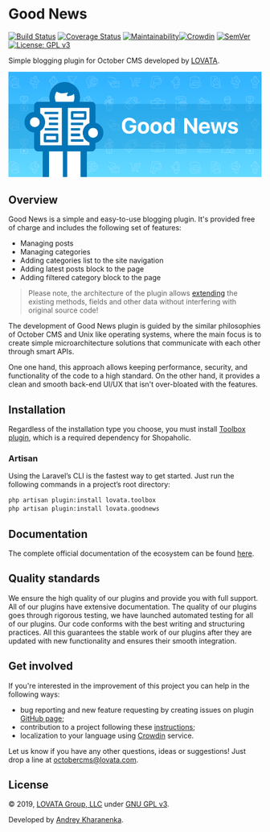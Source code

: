 # Good News

[![Build Status](https://travis-ci.org/lovata/oc-good-news-plugin.svg?branch=master)](https://travis-ci.org/lovata/oc-good-news-plugin)
[![Coverage Status](https://coveralls.io/repos/github/lovata/oc-good-news-plugin/badge.svg?branch=master)](https://coveralls.io/github/lovata/oc-good-news-plugin?branch=master)
[![Maintainability](https://api.codeclimate.com/v1/badges/e0d44449f4ea93a1da01/maintainability)](https://codeclimate.com/github/lovata/oc-good-news-plugin/maintainability)[![Crowdin](https://d322cqt584bo4o.cloudfront.net/good-news-for-october-cms/localized.svg)](https://crowdin.com/project/good-news-for-october-cms)
[![SemVer](http://img.shields.io/SemVer/2.0.0.png)](http://semver.org/spec/v2.0.0.html)
[![License: GPL v3](https://img.shields.io/badge/License-GPL%20v3-blue.svg)](https://www.gnu.org/licenses/gpl-3.0)

Simple blogging plugin for October CMS developed by [LOVATA](https://lovata.com).

![Good News Banner](assets/images/good-news-banner.png)

## Overview

Good News is a simple and easy-to-use blogging plugin. It's provided free of charge and includes the following set of features:

* Managing posts
* Managing categories
* Adding categories list to the site navigation
* Adding latest posts block to the page
* Adding filtered category block to the page

> Please note, the architecture of the plugin allows [extending](https://octobercms.com/docs/plugin/extending) the existing methods, fields and other data without interfering with original source code!

The development of Good News plugin is guided by the similar philosophies of October CMS and Unix like operating systems, where the main focus is to create simple microarchitecture solutions that communicate with each other through smart APIs.

One one hand, this approach allows keeping performance, security, and functionality of the code to a high standard. On the other hand, it provides a clean and smooth back-end UI/UX that isn't over-bloated with the features.

## Installation

Regardless of the installation type you choose, you must install [Toolbox plugin](https://octobercms.com/plugin/lovata-toolbox), which is a required dependency for Shopaholic.

### Artisan

Using the Laravel’s CLI is the fastest way to get started. Just run the following commands in a project’s root directory:

```bash
php artisan plugin:install lovata.toolbox
php artisan plugin:install lovata.goodnews
```

## Documentation

The complete official documentation of the ecosystem can be found [here](https://github.com/lovata/oc-good-news-plugin/wiki).

## Quality standards

We ensure the high quality of our plugins and provide you with full support. All of our plugins have extensive documentation. The quality of our plugins goes through rigorous testing, we have launched automated testing for all of our plugins. Our code conforms with the best writing and structuring practices.  All this guarantees the stable work of our plugins after they are updated with new functionality and ensures their smooth integration.

## Get involved

If you're interested in the improvement of this project you can help in the following ways:
* bug reporting and new feature requesting by creating issues on plugin [GitHub page](https://github.com/lovata/oc-good-news-plugin/issues);
* contribution to a project following these [instructions](https://github.com/lovata/oc-good-news-plugin/blob/master/CONTRIBUTING.md);
* localization to your language using [Crowdin](https://crowdin.com/project/good-news-for-october-cms) service.

Let us know if you have any other questions, ideas or suggestions! Just drop a line at octobercms@lovata.com.

## License

© 2019, [LOVATA Group, LLC](https://github.com/lovata) under [GNU GPL v3](https://opensource.org/licenses/GPL-3.0).

Developed by [Andrey Kharanenka](https://github.com/kharanenka).
